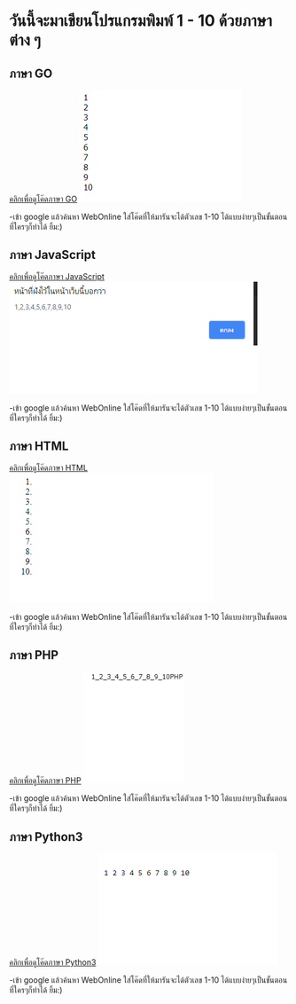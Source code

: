 # วันนี้จะมาเขียนโปรแกรมพิมพ์ 1 - 10 ด้วยภาษาต่าง ๆ

## ภาษา GO
[คลิกเพื่อดูโค๊ดภาษา GO](https://github.com/Kronwarin/Code-1-10/blob/master/GO.txt)
![Image](https://raw.githubusercontent.com/Kronwarin/Code-1-10/master/GO1.png)
</p>-เข้า google แล้วค้นหา WebOnline ใส่โค๊ดที่ให้มารันจะได้ตัวเลข 1-10 ได้แบบง่ายๆเป็นขั้นตอนที่ใครๆก็ทำได้ ยิ้ม:)

## ภาษา JavaScript
[คลิกเพื่อดูโค๊ดภาษา JavaScript](https://github.com/Kronwarin/Code-1-10/blob/master/JavaScript.txt) 
![Image](https://raw.githubusercontent.com/Kronwarin/Code-1-10/master/JavaScript3.png)
<p>-เข้า google แล้วค้นหา WebOnline ใส่โค๊ดที่ให้มารันจะได้ตัวเลข 1-10 ได้แบบง่ายๆเป็นขั้นตอนที่ใครๆก็ทำได้ ยิ้ม:)

## ภาษา HTML
[คลิกเพื่อดูโค๊ดภาษา HTML](https://github.com/Kronwarin/Code-1-10/blob/master/html.txt) 
![Image](https://raw.githubusercontent.com/Kronwarin/Code-1-10/master/HTML2.png)
<p>-เข้า google แล้วค้นหา WebOnline ใส่โค๊ดที่ให้มารันจะได้ตัวเลข 1-10 ได้แบบง่ายๆเป็นขั้นตอนที่ใครๆก็ทำได้ ยิ้ม:)

## ภาษา PHP
[คลิกเพื่อดูโค๊ดภาษา PHP](https://github.com/Kronwarin/Code-1-10/blob/master/PHP.txt) 
![Image](https://raw.githubusercontent.com/Kronwarin/Code-1-10/master/php4.png)
<p>-เข้า google แล้วค้นหา WebOnline ใส่โค๊ดที่ให้มารันจะได้ตัวเลข 1-10 ได้แบบง่ายๆเป็นขั้นตอนที่ใครๆก็ทำได้ ยิ้ม:)

## ภาษา Python3
[คลิกเพื่อดูโค๊ดภาษา Python3](https://github.com/Kronwarin/Code-1-10/blob/master/Python3.txt) 
![Image](https://raw.githubusercontent.com/Kronwarin/Code-1-10/master/Python3.5.png)
<p>-เข้า google แล้วค้นหา WebOnline ใส่โค๊ดที่ให้มารันจะได้ตัวเลข 1-10 ได้แบบง่ายๆเป็นขั้นตอนที่ใครๆก็ทำได้ ยิ้ม:)
